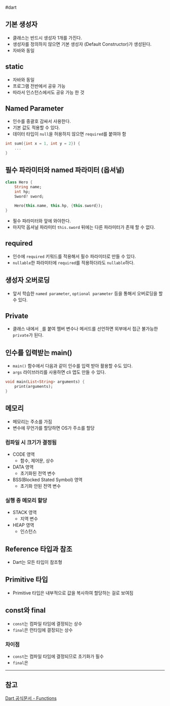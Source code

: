 #dart 

## 기본 생성자
- 클래스는 반드시 생성자 1개를 가진다.
- 생성자를 정의하지 않으면 기본 생성자 (Default Constructor)가 생성된다.
- 자바와 동일

## static
- 자바와 동일
- 프로그램 전반에서 공유 가능
- 따라서 인스턴스에서도 공유 가능 한 것

## Named Parameter
- 인수를 중괄호 감싸서 사용한다.
- 기본 값도 적용할 수 있다.
- 데이터 타입이 `null`을 허용하지 않으면 `required`를 붙여야 함

```dart
int sum({int x = 1, int y = 2}) {
	...
}
```

## 필수 파라미터와 named 파라미터 (옵셔널)

```dart
class Hero {
	String name;
	int hp;
	Sword? sword;
	
	Hero(this.name, this.hp, {this.sword});
}
```
- 필수 파라미터와 앞에 와야한다.
- 마지막 옵셔널 파라미터 `this.sword` 뒤에는 다른 파라미터가 존재 할 수 없다.
## required
- 인수에 `required` 키워드를 적용해서 필수 파라미터로 만들 수 있다.
- `nullable`한 파라미터에 `required`를 적용하더라도 `nullable`하다.

## 생성자 오버로딩
- 앞서 학습한 `named parameter`, `optional parameter` 등을 통해서 오버로딩을 할 수 있다.

## Private
- 클래스 내에서 `_`를 붙여 멤버 변수나 메서드를 선언하면 외부에서 접근 불가능한 `private`가 된다.

## 인수를 입력받는 main()
- `main()` 함수에서 다음과 같이 인수를 입력 받아 활용할 수도 있다.
- `args` 라이브러리를 사용하면 cli 앱도 만들 수 있다.

```dart
void main(List<String> arguments) {
	print(arguments);
}
```

## 메모리
- 메모리는 주소를 가짐
- 변수에 무언가를 할당하면 OS가 주소를 할당

### 컴파일 시 크기가 결정됨
- CODE 영역
	- 함수, 제어문, 상수
- DATA 영역
	- 초기화된 전역 변수
- BSS(Blocked Stated Symbol) 영역
	- 초기화 안된 전역 변수
### 실행 중 메모리 할당
- STACK 영역
	- 지역 변수
- HEAP 영역
	- 인스턴스

## Reference 타입과 참조
- Dart는 모든 타입이 참조형

## Primitive 타입
- Primitive 타입은 내부적으로 값을 복사하여 할당하는 걸로 보여짐

## const와 final
- `const`는 컴파일 타임에 결정되는 상수
- `final`은 런타임에 결정되는 상수

### 차이점
- `const`는 컴파일 타임에 결정되므로 초기화가 필수
- `final`은 

---
## 참고
[Dart 공식문서 - Functions](https://dart.dev/language/functions)